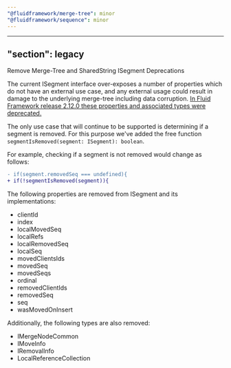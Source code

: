 ```yaml
---
"@fluidframework/merge-tree": minor
"@fluidframework/sequence": minor
---
```

---
"section": legacy
---

Remove Merge-Tree and SharedString ISegment Deprecations

The current ISegment interface over-exposes a number of properties which do not have an external use case, and any external usage could result in damage to the underlying merge-tree including data corruption.
[In Fluid Framework release 2.12.0 these properties and associated types were deprecated.](https://github.com/microsoft/FluidFramework/blob/main/RELEASE_NOTES/2.12.0.md#merge-tree-and-sharedstring-isegment-deprecations-23323)

The only use case that will continue to be supported is determining if a segment is removed. For this purpose we've added the free function `segmentIsRemoved(segment: ISegment): boolean`.

For example, checking if a segment is not removed would change as follows:

```diff
- if(segment.removedSeq === undefined){
+ if(!segmentIsRemoved(segment)){
```

The following properties are removed from ISegment and its implementations:

- clientId
- index
- localMovedSeq
- localRefs
- localRemovedSeq
- localSeq
- movedClientsIds
- movedSeq
- movedSeqs
- ordinal
- removedClientIds
- removedSeq
- seq
- wasMovedOnInsert

Additionally, the following types are also removed:

- IMergeNodeCommon
- IMoveInfo
- IRemovalInfo
- LocalReferenceCollection
